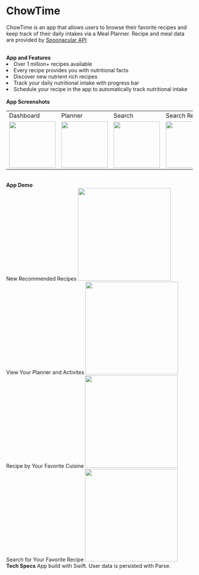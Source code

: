 # ChowTime

ChowTime is an app that allows users to browse their favorite recipes and keep track of their daily intakes via a Meal Planner. Recipe and meal data are provided by [Spoonacular API](https://spoonacular.com/food-api)

<br>
<b>App and Features</b>
<li>Over 1 million+ recipes available</li>
<li>Every recipe provides you with nutritional facts</li>
<li>Discover new nutrient rich recipes </li>
<li>Track your daily nutritional intake with progress bar</li>
<li>Schedule your recipe in the app to automatically track nutritional intake</li>

<br>
<b>App Screenshots</b>
<table>
<tr>
    <td>Dashboard</td>
    <td>Planner</td>
    <td>Search</td>
    <td>Search Results</td>
    <td>Recipe Card</td>
</tr>
<tr>
    <td><img src = "https://i.imgur.com/QuHI5iY.png" width=125></td>
    <td><img src = "https://i.imgur.com/lajGba2.png" width=125></td>
    <td><img src = "https://i.imgur.com/PpLErF5.png" width=125></td>
    <td><img src = "https://i.imgur.com/s8Vykxw.png" width=125></td>
    <td><img src = "https://i.imgur.com/0yxxwua.png" width=125></td>
</tr>
</table>

<br>
<b>App Demo</b>
<br>
New Recommended Recipes
<img src = "http://g.recordit.co/HA7rJrrr5E.gif" width=250>
<br>
View Your Planner and Activites
<img src = "http://g.recordit.co/gL6c3qacXo.gif" width=250>
<br>
Recipe by Your Favorite Cuisine
<img src = "http://g.recordit.co/mNEJwUENT0.gif" width=250>
<br>
Search for Your Favorite Recipe
<img src = "http://g.recordit.co/3KDSQYBTQv.gif" width=250>

<br>
<b>Tech Specs</b>
App build with Swift. User data is persisted with Parse.
